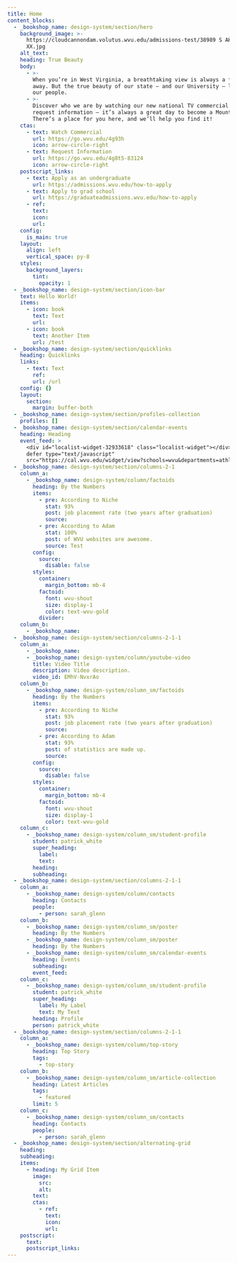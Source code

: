 ```yaml
---
title: Home
content_blocks:
  - _bookshop_name: design-system/section/hero
    background_image: >-
      https://cloudcannondam.volutus.wvu.edu/admissions-test/38989 S AHR 0372
      XX.jpg
    alt_text:
    heading: True Beauty
    body:
      - >-
        When you’re in West Virginia, a breathtaking view is always a few steps
        away. But the true beauty of our state — and our University — lies in
        our people.
      - >-
        Discover who we are by watching our new national TV commercial and then
        request information — it’s always a great day to become a Mountaineer!
        There’s a place for you here, and we’ll help you find it!
    ctas:
      - text: Watch Commercial
        url: https://go.wvu.edu/4g93h
        icon: arrow-circle-right
      - text: Request Information
        url: https://go.wvu.edu/4g8t5-83124
        icon: arrow-circle-right
    postscript_links:
      - text: Apply as an undergraduate
        url: https://admissions.wvu.edu/how-to-apply
      - text: Apply to grad school
        url: https://graduateadmissions.wvu.edu/how-to-apply
      - ref:
        text:
        icon:
        url:
    config:
      is_main: true
    layout:
      align: left
      vertical_space: py-8
    styles:
      background_layers:
        tint:
          opacity: 1
  - _bookshop_name: design-system/section/icon-bar
    text: Hello World!
    items:
      - icon: book
        text: Text
        url:
      - icon: book
        text: Another Item
        url: /test
  - _bookshop_name: design-system/section/quicklinks
    heading: Quicklinks
    links:
      - text: Text
        ref:
        url: /url
    config: {}
    layout:
      section:
        margin: buffer-both
  - _bookshop_name: design-system/section/profiles-collection
    profiles: []
  - _bookshop_name: design-system/section/calendar-events
    heading: Heading
    event_feed: >
      <div id="localist-widget-32933618" class="localist-widget"></div><script
      defer type="text/javascript"
      src="https://cal.wvu.edu/widget/view?schools=wvu&departments=athletics&days=31&num=3&experience=inperson&container=localist-widget-32933618&template=design-system-v3-section"></script>
  - _bookshop_name: design-system/section/columns-2-1
    column_a:
      - _bookshop_name: design-system/column/factoids
        heading: By the Numbers
        items:
          - pre: According to Niche
            stat: 93%
            post: job placement rate (two years after graduation)
            source:
          - pre: According to Adam
            stat: 100%
            post: of WVU websites are awesome.
            source: Test
        config:
          source:
            disable: false
        styles:
          container:
            margin_bottom: mb-4
          factoid:
            font: wvu-shout
            size: display-1
            color: text-wvu-gold
          divider:
    column_b:
      - _bookshop_name:
  - _bookshop_name: design-system/section/columns-2-1-1
    column_a:
      - _bookshop_name:
      - _bookshop_name: design-system/column/youtube-video
        title: Video Title
        description: Video description.
        video_id: EMhV-NvxrAo
    column_b:
      - _bookshop_name: design-system/column_sm/factoids
        heading: By the Numbers
        items:
          - pre: According to Niche
            stat: 93%
            post: job placement rate (two years after graduation)
            source:
          - pre: According to Adam
            stat: 93%
            post: of statistics are made up.
            source:
        config:
          source:
            disable: false
        styles:
          container:
            margin_bottom: mb-4
          factoid:
            font: wvu-shout
            size: display-1
            color: text-wvu-gold
    column_c:
      - _bookshop_name: design-system/column_sm/student-profile
        student: patrick_white
        super_heading:
          label:
          text:
        heading:
        subheading:
  - _bookshop_name: design-system/section/columns-2-1-1
    column_a:
      - _bookshop_name: design-system/column/contacts
        heading: Contacts
        people:
          - person: sarah_glenn
    column_b:
      - _bookshop_name: design-system/column_sm/poster
        heading: By the Numbers
      - _bookshop_name: design-system/column_sm/poster
        heading: By the Numbers
      - _bookshop_name: design-system/column_sm/calendar-events
        heading: Events
        subheading:
        event_feed:
    column_c:
      - _bookshop_name: design-system/column_sm/student-profile
        student: patrick_white
        super_heading:
          label: My Label
          text: My Text
        heading: Profile
        person: patrick_white
  - _bookshop_name: design-system/section/columns-2-1-1
    column_a:
      - _bookshop_name: design-system/column/top-story
        heading: Top Story
        tags:
          - top-story
    column_b:
      - _bookshop_name: design-system/column_sm/article-collection
        heading: Latest Articles
        tags:
          - featured
        limit: 5
    column_c:
      - _bookshop_name: design-system/column_sm/contacts
        heading: Contacts
        people:
          - person: sarah_glenn
  - _bookshop_name: design-system/section/alternating-grid
    heading:
    subheading:
    items:
      - heading: My Grid Item
        image:
          src:
          alt:
        text:
        ctas:
          - ref:
            text:
            icon:
            url:
    postscript:
      text:
      postscript_links:
---
```

